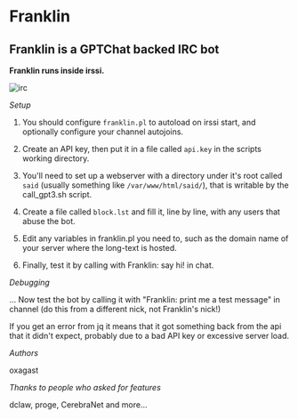 # Franklin

## Franklin is a GPTChat backed IRC bot

**Franklin runs inside irssi.**

![irc](https://raw.githubusercontent.com/oxagast/Franklin/main/irc_chats.png)

*Setup*

1) You should configure `franklin.pl` to autoload on irssi start, and optionally configure your channel autojoins.

2) Create an API key, then put it in a file called `api.key` in the scripts working directory.

3) You'll need to set up a webserver with a directory under it's root called `said` (usually something like `/var/www/html/said/`),
that is writable by the call_gpt3.sh script.

4) Create a file called `block.lst` and fill it, line by line, with any users that abuse the bot.

5) Edit any variables in franklin.pl you need to, such as the domain name of your server where the long-text is hosted.

6) Finally, test it by calling with Franklin: say hi! in chat.

*Debugging*

... Now test the bot by calling it with "Franklin: print me a test message" in channel (do this from a different nick, 
not Franklin's nick!)

If you get an error from jq it means that it got something back from the api that it didn't expect, probably due to a bad 
API key or excessive server load.

*Authors*

oxagast

*Thanks to people who asked for features*

dclaw, proge, CerebraNet and more...
